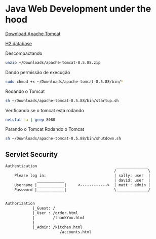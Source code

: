 # Java Web Development under the hood

[Download Apache Tomcat](https://tomcat.apache.org/download-90.cgi)

[H2 database](https://www.h2database.com/html/main.html)

Descompactando
```bash
unzip ~/Downloads/apache-tomcat-8.5.88.zip
```

Dando permissão de execução
```bash
sudo chmod +x ~/Downloads/apache-tomcat-8.5.88/bin/*
```

Rodando o Tomcat
```bash
sh ~/Downloads/apache-tomcat-8.5.88/bin/startup.sh
```

Verificando se o tomcat está rodando
```bash
netstat -a | grep 8080
```

Parando o Tomcat
Rodando o Tomcat
```bash
sh ~/Downloads/apache-tomcat-8.5.88/bin/shutdown.sh
```

## Servlet Security
```txt
Authentication                                   ______________
                                                /              \
    Please log in:                              | sally: user  |
              ____________                      | david: user  |
    Username |____________|     <------------>  | matt : admin |
    Password |____________|                     \______________/
                                                

Authorization
            |_Guest: /
            |_User : /order.html
            |        /thankYou.html
            |
            |_Admin: /kitchen.html
                        /accounts.html
```